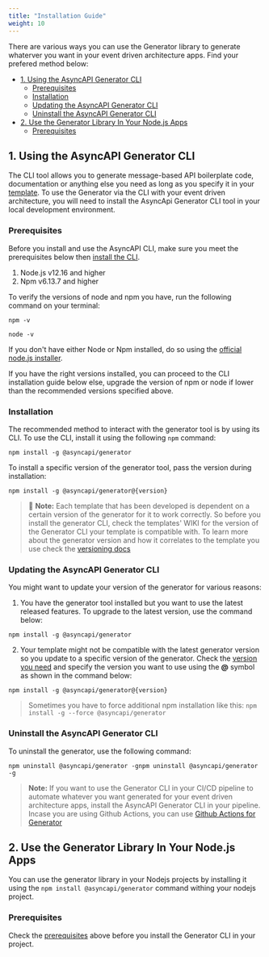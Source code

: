 ```yaml
---
title: "Installation Guide"
weight: 10
---
```



There are various ways you can use the Generator library to generate whaterver you want in your event driven architecture apps. Find your prefered method below:
- [1. Using the AsyncAPI Generator CLI](#1-using-the-asyncapi-generator-cli)
  - [Prerequisites](#prerequisites)
  - [Installation](#installation)
  - [Updating the AsyncAPI Generator CLI](#updating-the-asyncapi-generator-cli)
  - [Uninstall the AsyncAPI Generator CLI](#uninstall-the-asyncapi-generator-cli)
- [2. Use the Generator Library In Your Node.js Apps](#2-use-the-generator-library-in-your-nodejs-apps)
  - [Prerequisites](#prerequisites-1)
 
## 1. Using the AsyncAPI Generator CLI
The CLI tool allows you to generate message-based API boilerplate code, documentation or anything else you need as long as you specify it in your [template](template.md). To use the Generator via the CLI with your event driven architecture, you will need to install the AsyncApi Generator CLI tool in your local development environment.

### Prerequisites
Before you install and use the AsyncAPI CLI, make sure you meet the prerequisites below then [install the CLI](#installation).
1. Node.js v12.16 and higher
2. Npm v6.13.7 and higher
   
To verify the versions of node and npm you have, run the following command on your terminal:
```
npm -v
```
```
node -v
```

If you don't have either Node or Npm installed, do so using the [official node.js installer](https://nodejs.org/en/download/).

If you have the right versions installed, you can proceed to the CLI installation guide below else, upgrade the version of npm or node if lower than the recommended versions specified above.

### Installation

The recommended method to interact with the generator tool is by using its CLI. To use the CLI, install it  using the following `npm` command:
```
npm install -g @asyncapi/generator
```

To install a specific version of the generator tool, pass the version during installation:
```
npm install -g @asyncapi/generator@{version}
```
> :memo: **Note:** 
> Each template that has been developed is dependent on a certain version of the generator for it to work correctly. So before you install the generator CLI, check the templates' WIKI for the version of the Generator CLI your template is compatible with. To learn more about the generator version and how it correlates to the template you use check the [versioning docs](versioning.md)

### Updating the AsyncAPI Generator CLI
You might want to update your version of the generator for various reasons:
1. You have the generator tool installed but you want to use the latest released features. To upgrade to the latest version, use the command below:
```
npm install -g @asyncapi/generator
```
2. Your template might not be compatible with the latest generator version so you update to a specific version of the generator. Check the [version you need](https://github.com/asyncapi/generator/releases) and specify the version you want to use using the **@** symbol as shown in the command below:
```
npm install -g @asyncapi/generator@{version}
```
> Sometimes you have to force additional npm installation like this: `npm install -g --force @asyncapi/generator`

### Uninstall the AsyncAPI Generator CLI
To uninstall the generator, use the following command:
```
npm uninstall @asyncapi/generator -gnpm uninstall @asyncapi/generator -g
```

> **Note:** If you want to use the Generator CLI in your CI/CD pipeline to automate whatever you want generated for your event driven architecture apps, install the AsyncAPI Generator CLI in your pipeline. Incase you are using Github Actions, you can use [Github Actions for Generator](https://github.com/marketplace/actions/generator-for-asyncapi-documents)

## 2. Use the Generator Library In Your Node.js Apps
You can use the generator library in your Nodejs projects by installing it using the `npm install @asyncapi/generator` command withing your nodejs project.

### Prerequisites
Check the [prerequisites](#prerequisites) above before you install the Generator CLI in your project.